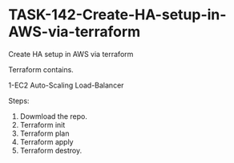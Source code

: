 # TASK-142-Create-HA-setup-in-AWS-via-terraform
Create HA setup in AWS via terraform

Terraform contains.

1-EC2
Auto-Scaling
Load-Balancer



Steps:

1. Dowmload the repo.
2. Terraform init
3. Terraform plan
4. Terraform apply
5. Terraform destroy.
